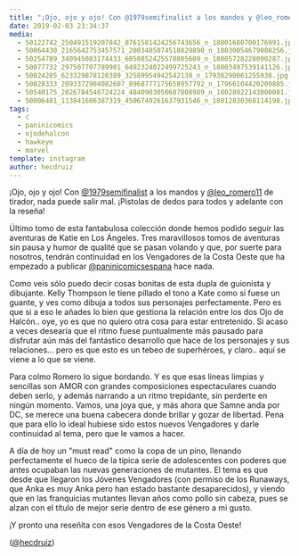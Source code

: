 ```yaml
---
title: "¡Ojo, ojo y ojo! Con @1979semifinalist a los mandos y @leo_romero11 de tirador, nada puede salir mal. ¡Pistolas de dedos para todos y adelante con la reseña!"
date: 2019-02-03 23:34:37
media: 
  - 50122742_250491519207842_8761581424256743656_n_18001680700176991.jpg
  - 50064430_2165642753457571_2003485074518829890_n_18030054679008256.jpg
  - 50254789_340945083174433_6050852425578805609_n_18005728228090287.jpg
  - 50077732_297507707789901_6492324022499725243_n_18003497539141126.jpg
  - 50024285_623329878120389_32589954942542138_n_17938290061255938.jpg
  - 50028333_2093372904082607_8968777175658957792_n_17966104420209885.jpg
  - 50540175_2026784540724224_4840903050687808989_n_18028922143000081.jpg
  - 50006481_113841606387319_4506749261637931546_n_18012830368114198.jpg
tags: 
  - c
  - paninicomics
  - ojodehalcon
  - hawkeye
  - marvel
template: instagram
author: hecdruiz
---
```


¡Ojo, ojo y ojo! Con [@1979semifinalist](https://instagram.com/1979semifinalist) a los mandos y [@leo_romero11](https://instagram.com/leo_romero11) de tirador, nada puede salir mal. ¡Pistolas de dedos para todos y adelante con la reseña!


Último tomo de esta fantabulosa colección donde hemos podido seguir las aventuras de Katie en Los Ángeles. Tres maravillosos tomos de aventuras sin pausa y humor de qualité que se pasan volando y que, por suerte para nosotros, tendrán continuidad en los Vengadores de la Costa Oeste que ha empezado a publicar [@paninicomicsespana](https://instagram.com/paninicomicsespana) hace nada.


Como veis sólo puedo decir cosas bonitas de esta dupla de guionista y dibujante. Kelly Thompson le tiene pillado el tono a Kate como si fuese un guante, y ves como dibuja a todos sus personajes perfectamente. Pero es que si a eso le añades lo bien que gestiona la relación entre los dos Ojo de Halcón.. oye, yo es que no quiero otra cosa para estar entretenido. Si acaso a veces desearía que el ritmo fuese puntualmente más pausado para disfrutar aún más del fantástico desarrollo que hace de los personajes y sus relaciones... pero es que esto es un tebeo de superhéroes, y claro.. aquí se viene a lo que se viene.


Para colmo Romero lo sigue bordando. Y es que esas lineas limpias y sencillas son AMOR con grandes composiciones espectaculares cuando deben serlo, y además narrando a un ritmo trepidante, sin perderte en ningún momento. Vamos, una joya que, y más ahora que Samne anda por DC, se merece una buena cabecera donde brillar y gozar de libertad. Pena que para ello lo ideal hubiese sido estos nuevos Vengadores y darle continuidad al tema, pero que le vamos a hacer.


A día de hoy un "must read" como la copa de un pino, llenando perfectamente el hueco de la típica serie de adolescentes con poderes que antes ocupaban las nuevas generaciones de mutantes. El tema es que desde que llegaron los Jóvenes Vengadores (con permiso de los Runaways, que Anka es muy Anka pero han estado bastante desaparecidos), y viendo que en las franquicias mutantes llevan años como pollo sin cabeza, pues se alzan con el título de mejor serie dentro de ese género a mi gusto.


¡Y pronto una reseñita con esos Vengadores de la Costa Oeste!


([@hecdruiz](https://instagram.com/hecdruiz))



